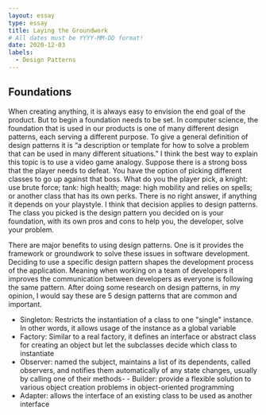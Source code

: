 ```yaml
---
layout: essay
type: essay
title: Laying the Groundwork
# All dates must be YYYY-MM-DD format!
date: 2020-12-03
labels:
  - Design Patterns
---
```


## Foundations

When creating anything, it is always easy to envision the end goal of the product. But to begin a foundation needs to be set. In computer science, the foundation that is used in our products is one of many different design patterns, each serving a different purpose. To give a general definition of design patterns it is “a description or template for how to solve a problem that can be used in many different situations.” I think the best way to explain this topic is to use a video game analogy. Suppose there is a strong boss that the player needs to defeat. You have the option of picking different classes to go up against that boss. What do you the player pick, a knight: use brute force; tank: high health; mage: high mobility and relies on spells; or another class that has its own perks. There is no right answer, if anything it depends on your playstyle. I think that decision applies to design patterns. The class you picked is the design pattern you decided on is your foundation, with its own pros and cons to help you, the developer, solve your problem. 

There are major benefits to using design patterns. One is it provides the framework or groundwork to solve these issues in software development. Deciding to use a specific design pattern shapes the development process of the application. Meaning when working on a team of developers it improves the communication between developers as everyone is following the same pattern. After doing some research on design patterns, in my opinion, I would say these are 5 design patterns that are common and important.

- Singleton: Restricts the instantiation of a class to one "single" instance. In other words, it allows usage of the instance as a global variable
- Factory: Similar to a real factory, it defines an interface or abstract class for creating an object but let the subclasses decide which class to instantiate
- Observer: named the subject, maintains a list of its dependents, called observers, and notifies them automatically of any state changes, usually by calling one of their methods- - Builder: provide a flexible solution to various object creation problems in object-oriented programming
- Adapter: allows the interface of an existing class to be used as another interface
